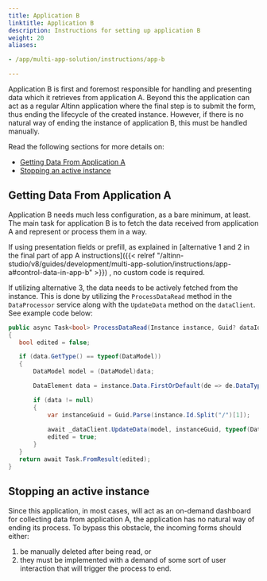 ```yaml
---
title: Application B
linktitle: Application B
description: Instructions for setting up application B
weight: 20
aliases:

- /app/multi-app-solution/instructions/app-b

---
```


Application B is first and foremost responsible for handling and presenting data which it retrieves from application A.
Beyond this the application can act as a regular Altinn application where the final step is to submit the form, thus
ending the lifecycle of the created instance. However, if there is no natural way of ending the instance of application
B, this must be handled manually. 


Read the following sections for more details on:

- [Getting Data From Application A](#getting-data-from-application-a)
- [Stopping an active instance](#stopping-an-active-instance)

## Getting Data From Application A

Application B needs much less configuration, as a
bare minimum, at least. The main task
for application B is to fetch the data received
from application A and represent or process them in a way.

If using presentation fields or prefill, as explained
in [alternative 1 and 2 in the final part of app A instructions]({{< relref "/altinn-studio/v8/guides/development/multi-app-solution/instructions/app-a#control-data-in-app-b" >}})
, no custom code is required.

If utilizing alternative 3, the data needs to be actively fetched from the instance. This is done by utilizing
the `ProcessDataRead` method in the `DataProcessor` service along with the `UpdateData`
method on the `dataClient`. See example code below:

```csharp
public async Task<bool> ProcessDataRead(Instance instance, Guid? dataId, object data)
{
   bool edited = false;

   if (data.GetType() == typeof(DataModel))
   {
       DataModel model = (DataModel)data;

       DataElement data = instance.Data.FirstOrDefault(de => de.DataType == [DATA_TYPE]);

       if (data != null)
       {
           var instanceGuid = Guid.Parse(instance.Id.Split("/")[1]);
          
           await _dataClient.UpdateData(model, instanceGuid, typeof(DataModel), instance.Org, instance.AppId, int.Parse(instance.InstanceOwner.PartyId), Guid.Parse(instance.Data.Where(de => de.DataType == [DATA_TYPE]).First().Id));
           edited = true;
       }
   }
   return await Task.FromResult(edited);
}
```

## Stopping an active instance

Since this application, in most cases, will act as
an on-demand dashboard for collecting data from
application A, the application has no natural way of ending its
process. To bypass this obstacle, the incoming forms should either:

1. be manually deleted after being read, or
2. they must be implemented with a demand of some sort of
   user interaction
   that will trigger the process to end. 
